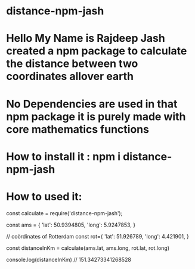 # distance-npm-jash
# Hello My Name is Rajdeep Jash created a npm package to calculate the distance between two coordinates allover earth
# No Dependencies are used in that npm package it is purely made with core mathematics functions
# How to install it : npm i distance-npm-jash
# How to used it:
const calculate = require('distance-npm-jash');


const ams = {
    'lat': 50.9394805,
    'long': 5.9247853,
}

// coördinates of Rotterdam
const rot={
    'lat': 51.926789,
    'long': 4.421901,
}

const distanceInKm = calculate(ams.lat, ams.long, rot.lat, rot.long)

console.log(distanceInKm)
// 151.34273341268528
